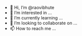 - 👋 Hi, I’m @raovibhute
- 👀 I’m interested in ...
- 🌱 I’m currently learning ...
- 💞️ I’m looking to collaborate on ...
- 📫 How to reach me ...

<!---
raovibhute/raovibhute is a ✨ special ✨ repository because its `README.md` (this file) appears on your GitHub profile.
You can click the Preview link to take a look at your changes.
--->

